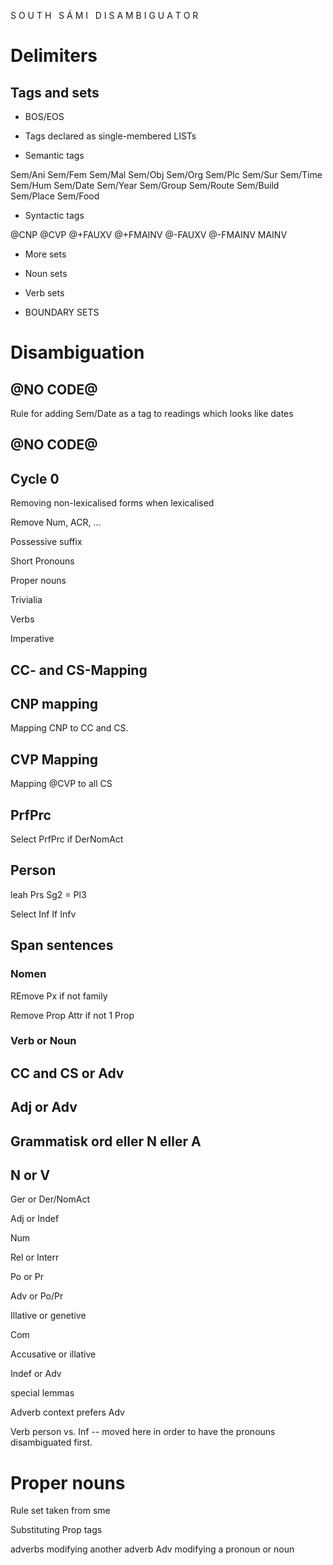 
S O U T H   S Á M I   D I S A M B I G U A T O R          




# Delimiters 




## Tags and sets 

* BOS/EOS


* Tags declared as single-membered LISTs 





















* Semantic tags

Sem/Ani
Sem/Fem
Sem/Mal
Sem/Obj
Sem/Org
Sem/Plc
Sem/Sur
Sem/Time
Sem/Hum
Sem/Date
Sem/Year
Sem/Group
Sem/Route
Sem/Build
Sem/Place
Sem/Food

* Syntactic tags

@CNP
@CVP
@+FAUXV
@+FMAINV
@-FAUXV
@-FMAINV
MAINV



* More sets















* Noun sets

















* Verb sets































* BOUNDARY SETS


























# Disambiguation #


## @NO CODE@

Rule for adding Sem/Date as a tag to readings which looks like dates


## @NO CODE@

## Cycle 0

Removing non-lexicalised forms when lexicalised 







Remove Num, ACR, ...







Possessive suffix



Short Pronouns


Proper nouns



Trivialia















Verbs







Imperative



## CC- and CS-Mapping



## CNP mapping

Mapping CNP to CC and CS.






## CVP Mapping

Mapping @CVP to all CS












## PrfPrc

Select PrfPrc if DerNomAct


## Person

leah Prs Sg2 = Pl3



Select Inf If Infv







## Span sentences



### Nomen

REmove Px if not family


Remove Prop Attr if not 1 Prop 










### Verb or Noun







## CC and CS or Adv















## Adj or Adv



## Grammatisk ord eller N eller A









## N or V









Ger or Der/NomAct


Adj or Indef


Num




Rel or Interr




Po or Pr



Adv or Po/Pr


Illative or genetive



Com



Accusative or illative

Indef or Adv

special lemmas







Adverb context prefers Adv


Verb person vs. Inf -- moved here in order to have the pronouns disambiguated first.






# Proper nouns

Rule set taken from sme



Substituting Prop tags 



























adverbs modifying another adverb
Adv modifying a pronoun or noun









